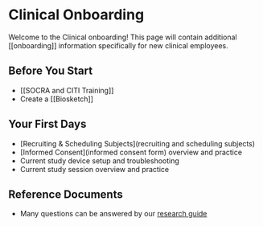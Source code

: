# Clinical Onboarding
Welcome to the Clinical onboarding! This page will contain additional [[onboarding]] information specifically for new clinical employees.

## Before You Start
* [[SOCRA and CITI Training]]
* Create a [[Biosketch]]

## Your First Days
* [Recruiting & Scheduling Subjects](recruiting and scheduling subjects)
* [Informed Consent](informed consent form) overview and practice
* Current study device setup and troubleshooting
* Current study session overview and practice

## Reference Documents
* Many questions can be answered by our [research guide](https://docs.google.com/document/d/1OHHgWv0Lc0dMhrodB9pkJfGodKgRWw_gQqdlPAlGngs/edit)